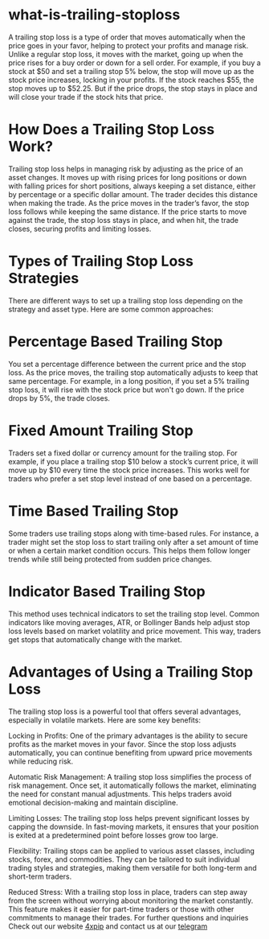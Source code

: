 # what-is-trailing-stoploss

A trailing stop loss is a type of order that moves automatically when the price goes in your favor, helping to protect your profits and manage risk.  Unlike a regular stop loss, it moves with the market, going up when the price rises for a buy order or down for a sell order. For example, if you buy a stock at $50 and set a trailing stop 5% below, the stop will move up as the stock price increases, locking in your profits. If the stock reaches $55, the stop moves up to $52.25. But if the price drops, the stop stays in place and will close your trade if the stock hits that price. 

# How Does a Trailing Stop Loss Work? 

Trailing stop loss helps in managing risk by adjusting as the price of an asset changes. It moves up with rising prices for long positions or down with falling prices for short positions, always keeping a set distance, either by percentage or a specific dollar amount. The trader decides this distance when making the trade. As the price moves in the trader’s favor, the stop loss follows while keeping the same distance. If the price starts to move against the trade, the stop loss stays in place, and when hit, the trade closes, securing profits and limiting losses. 

# Types of Trailing Stop Loss Strategies 

There are different ways to set up a trailing stop loss depending on the strategy and asset type. Here are some common approaches: 

# Percentage Based Trailing Stop 

You set a percentage difference between the current price and the stop loss. As the price moves, the trailing stop automatically adjusts to keep that same percentage. For example, in a long position, if you set a 5% trailing stop loss, it will rise with the stock price but won't go down. If the price drops by 5%, the trade closes. 

# Fixed Amount Trailing Stop 

Traders set a fixed dollar or currency amount for the trailing stop. For example, if you place a trailing stop $10 below a stock’s current price, it will move up by $10 every time the stock price increases. This works well for traders who prefer a set stop level instead of one based on a percentage. 

# Time Based Trailing Stop 

Some traders use trailing stops along with time-based rules. For instance, a trader might set the stop loss to start trailing only after a set amount of time or when a certain market condition occurs. This helps them follow longer trends while still being protected from sudden price changes. 

# Indicator Based Trailing Stop 

This method uses technical indicators to set the trailing stop level. Common indicators like moving averages, ATR, or Bollinger Bands help adjust stop loss levels based on market volatility and price movement. This way, traders get stops that automatically change with the market. 

# Advantages of Using a Trailing Stop Loss 

The trailing stop loss is a powerful tool that offers several advantages, especially in volatile markets. Here are some key benefits: 

Locking in Profits: One of the primary advantages is the ability to secure profits as the market moves in your favor. Since the stop loss adjusts automatically, you can continue benefiting from upward price movements while reducing risk. 

Automatic Risk Management: A trailing stop loss simplifies the process of risk management. Once set, it automatically follows the market, eliminating the need for constant manual adjustments. This helps traders avoid emotional decision-making and maintain discipline. 

Limiting Losses: The trailing stop loss helps prevent significant losses by capping the downside. In fast-moving markets, it ensures that your position is exited at a predetermined point before losses grow too large. 

Flexibility: Trailing stops can be applied to various asset classes, including stocks, forex, and commodities. They can be tailored to suit individual trading styles and strategies, making them versatile for both long-term and short-term traders. 

Reduced Stress: With a trailing stop loss in place, traders can step away from the screen without worrying about monitoring the market constantly. This feature makes it easier for part-time traders or those with other commitments to manage their trades. 
 For further questions and inquiries Check out our website [4xpip](https://4xpip.com/) and contact us at our [telegram](https://t.me/pip_4x)

 
